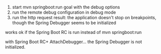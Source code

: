 

1. start mvn springboot:run goal with the debug options
2. run the remote debug configuration in debug mode
3. run the http request
result: the application doesn't stop on breakpoints, though the Spring Debugger seems to be initialized


works ok if the Spring Boot RC is run instead of mvn springboot:run


with Spring Boot RC+ AttachDebugger... the Spring Debugger is not initialized.
